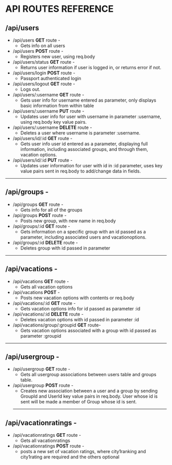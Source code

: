 # API ROUTES REFERENCE

## /api/users
* /api/users **GET** route - 
  * Gets info on all users
* /api/users **POST** route -
  * Registers new user, using req.body
* /api/users/status **GET** route - 
  * Returns user information if user is logged in, or returns error if not.
* /api/users/login **POST** route - 
  * Passport authenticated login
* /api/users/logout **GET** route -
  * Logs out.
* /api/users/:username **GET** route - 
  * Gets user info for username entered as parameter, only displays basic information from within table
* /api/users/:username **PUT** route - 
  * Updates user info for user with username in parameter :username, using req.body key value pairs.
* /api/users/:username **DELETE** route - 
  * Deletes a user where username is parameter :username.
* /api/users/id/:id **GET** route -
  * Gets user info user id entered as a parameter, displaying full information, including associated groups, and through them, vacation options.
* /api/users/id/:id **PUT** route -
  * Updates user information for user with id in :id parameter, uses key value pairs sent in req.body to add/change data in fields.
 ----------
 
## /api/groups -
* /api/groups **GET** route - 
  * Gets info for all of the groups
* /api/groups **POST** route - 
  * Posts new group, with new name in req.body
* /api/groups/:id **GET** route -
  * Gets information on a specific group with an id passed as a parameter, including associated users and vacationoptions.
* /api/groups/:id **DELETE** route - 
  * Deletes group with id passed in parameter
 ----------
 
## /api/vacations -
* /api/vacations **GET** route -
  * Gets all vacation options
* /api/vacations **POST** -
  * Posts new vacation options with contents or req.body
* /api/vacations/:id **GET** route - 
  * Gets vacation options info for id passed as parameter :id
* /api/vacations/:id **DELETE** route -
  * Deletes vacation options with id passed in parameter :id
* /api/vacations/group/:groupid **GET** route-
  * Gets vacation options associated with a group with id passed as parameter :groupid
 ----------
 
## /api/usergroup -
* /api/usergroup **GET** route - 
  * Gets all usergroup associations between users table and groups table.
* /api/usergroup **POST** route -
  * Creates new association between a user and a group by sending GroupId and UserId key value pairs in req.body.  User whose id is sent will be made a member of Group whose id is sent.
   ----------

## /api/vacationratings - 
* /api/vacationratings **GET** route -
  * Gets all vacationratings
* /api/vacationratings **POST** route - 
  * posts a new set of vacation ratings, where city1ranking and city1rating are required and the others optional
 